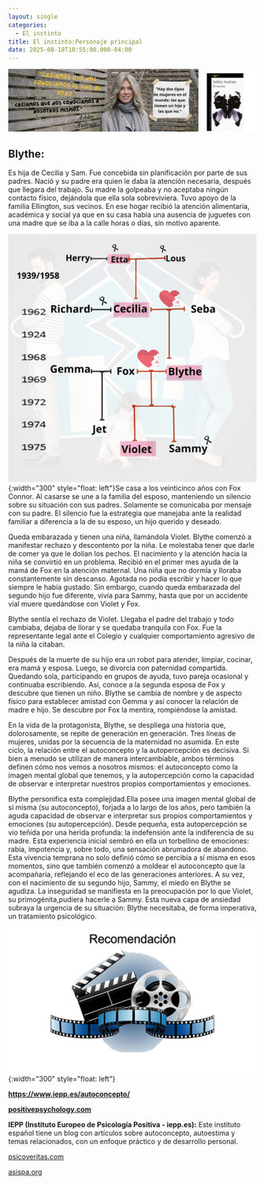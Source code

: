 ```yaml
---
layout: single
categories:
  - El instinto
title: El instinto:Personaje principal
date: 2025-08-18T18:55:00.000-04:00
---
```

![](/assets/img/banner-el-instinto.png)

## Blythe:

Es hija de Cecilia y Sam. Fue concebida sin planificación por parte de sus padres. Nació y su padre era quien le daba la atención necesaria, después que llegara del trabajo. Su madre la golpeaba y no aceptaba ningún contacto físico, dejándola que ella sola sobreviviera. Tuvo apoyo de la familia Ellington, sus vecinos. En ese hogar recibió la atención alimentaria, académica y social ya que en su casa había una ausencia de juguetes con una madre que se iba a la calle horas o días, sin motivo aparente.

![](/assets/img/la-familia-dividida.png){:width="300" style="float: left"}Se casa a los veinticinco años con Fox Connor. Al casarse se une a la familia del esposo, manteniendo un silencio sobre su situación con sus padres. Solamente se comunicaba por mensaje con su padre. El silencio fue la estrategia que manejaba ante la realidad familiar a diferencia a la de su esposo, un hijo querido y deseado.

Queda embarazada y tienen una niña, llamándola Violet. Blythe comenzó a manifestar rechazo y descontento por la niña. Le molestaba tener que darle de comer ya que le dolían los pechos. El nacimiento y la atención hacia la niña se convirtió en un problema. Recibió en el primer mes ayuda de la mamá de Fox en la atención maternal. Una niña que no dormía y lloraba constantemente sin descanso. Agotada no podía escribir y hacer lo que siempre le había gustado. Sin embargo, cuando queda embarazada del segundo hijo fue diferente, vivía para Sammy, hasta que por un accidente vial muere quedándose con Violet y Fox.

Blythe sentía el rechazo de Violet. Llegaba el padre del trabajo y todo cambiaba, dejaba de llorar y se quedaba tranquila con Fox. Fue la  representante legal ante el Colegio y cualquier comportamiento agresivo de la niña la citaban.

Después de la muerte de su hijo era un robot para atender, limpiar, cocinar, era mamá y esposa. Luego, se divorcia con paternidad compartida. Quedando sola, participando en grupos de ayuda, tuvo
pareja ocasional y continuaba escribiendo. Así, conoce a la segunda esposa de Fox y descubre que tienen un niño. Blythe se cambia de nombre y de aspecto físico para establecer amistad con Gemma y así conocer la relación de madre e hijo. Se descubre por Fox la mentira, rompiéndose la amistad.

En la vida de la protagonista, Blythe, se despliega una historia que, dolorosamente, se repite de generación en generación. Tres líneas de mujeres, unidas por la secuencia de la maternidad no
asumida. En este ciclo, la relación entre el autoconcepto y la autopercepción es decisiva. Si bien a menudo se utilizan de manera intercambiable, ambos términos definen cómo nos vemos a nosotros mismos: el autoconcepto como la imagen mental global que tenemos, y la autopercepción como la capacidad de observar e interpretar nuestros propios comportamientos y emociones.

Blythe personifica esta complejidad.Ella posee una imagen mental global de sí misma (su autoconcepto), forjada a lo largo de los años, pero también la aguda capacidad de observar e interpretar
sus propios comportamientos y emociones (su autopercepción). Desde pequeña, esta autopercepción se vio teñida por una herida profunda: la indefensión ante la indiferencia de su madre. Esta experiencia inicial sembró en ella un torbellino de emociones: rabia, impotencia y, sobre todo, una sensación abrumadora de abandono. Esta vivencia temprana no solo definió cómo se percibía a sí misma en esos momentos, sino que también comenzó a moldear el autoconcepto que la acompañaría, reflejando el eco de las generaciones anteriores. A su vez,
con el nacimiento de su segundo hijo, Sammy, el miedo en Blythe se agudiza. La inseguridad se manifiesta en la preocupación por lo que Violet, su primogénita,pudiera hacerle a Sammy. Esta nueva capa de ansiedad subraya la urgencia de su situación: Blythe necesitaba, de forma imperativa, un tratamiento psicológico.



![](/assets/img/videos.png){:width="300" style="float: left"}

**<https://www.iepp.es/autoconcepto/>**

**[positivepsychology.com](positivepsychology.com)**

[](positivepsychology.com)

**IEPP (Instituto Europeo de Psicología Positiva - iepp.es):** Este instituto español tiene un blog con artículos sobre
autoconcepto, autoestima y temas relacionados, con un enfoque práctico y de desarrollo personal.


[psicoveritas.com](psicoveritas.com)

[](psicoveritas.com)

[asispa.org](asispa.org)[](psicoveritas.com)


[](positivepsychology.com)[](positivepsychology.com)
